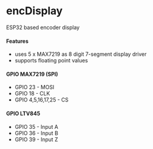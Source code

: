 # encDisplay
ESP32 based encoder display
#### Features
* uses 5 x MAX7219 as 8 digit 7-segment display driver
* supports floating point values
#### GPIO MAX7219 (SPI)
* GPIO 23 - MOSI
* GPIO 18 - CLK
* GPIO 4,5,16,17,25 - CS
#### GPIO LTV845
* GPIO 35 - Input A
* GPIO 36 - Input B
* GPIO 39 - Input Z